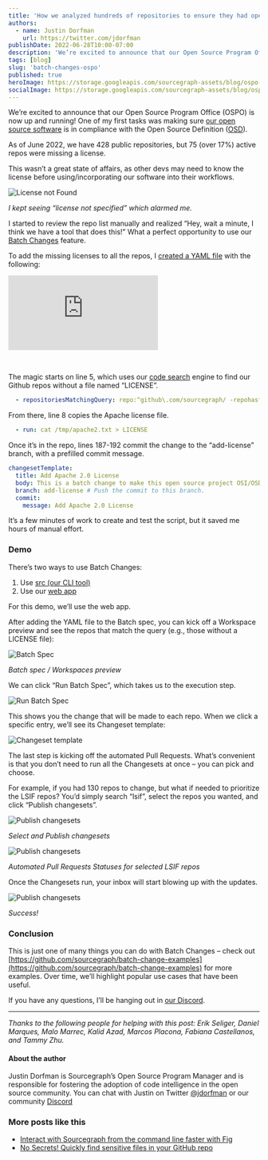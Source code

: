```yaml
---
title: 'How we analyzed hundreds of repositories to ensure they had open source licenses'
authors:
  - name: Justin Dorfman
    url: https://twitter.com/jdorfman
publishDate: 2022-06-28T10:00-07:00
description: 'We’re excited to announce that our Open Source Program Office (OSPO) is now up and running!. One of my first tasks was making sure our open source software is in compliance with the Open Source Definition (OSD).'
tags: [blog]
slug: 'batch-changes-ospo'
published: true
heroImage: https://storage.googleapis.com/sourcegraph-assets/blog/ospo-batch-changes-hero_social.png
socialImage: https://storage.googleapis.com/sourcegraph-assets/blog/ospo-batch-changes-hero_social.png
---
```


We’re excited to announce that our Open Source Program Office (OSPO) is now up and running! One of my first tasks was making sure [our open source software](https://sourcegraph.com/notebooks/Tm90ZWJvb2s6OTQ0) is in compliance with the Open Source Definition ([OSD](https://opensource.org/osd)).

As of June 2022, we have 428 public repositories, but 75 (over 17%) active repos were missing a license.

This wasn’t a great state of affairs, as other devs may need to know the license before using/incorporating our software into their workflows.

![License not Found](https://storage.googleapis.com/sourcegraph-assets/blog/ospo-batch-changes-image1a.jpg)

<p class="text-center">
    <i>I kept seeing “license not specified” which alarmed me.</i>
</p>

I started to review the repo list manually and realized “Hey, wait a minute, I think we have a tool that does this!” What a perfect opportunity to use our [Batch Changes](https://sourcegraph.com/batch-changes) feature.

To add the missing licenses to all the repos, I [created a YAML file](https://sourcegraph.com/notebooks/Tm90ZWJvb2s6MTIxOQ==) with the following:

<div className="container">
  <div style={{padding:'56.25% 0 0 0', position:'relative'}}>
    <iframe src="https://sourcegraph.com/embed/notebooks/Tm90ZWJvb2s6MTIxOQ==" style={{position:'absolute',top:0,left:0,width:'100%',height:'100%'}} frameBorder="0" webkitallowfullscreen="" mozallowfullscreen="" allowFullScreen=""></iframe>
  </div>
</div>

<p>&nbsp;</p>

The magic starts on line 5, which uses our [code search](https://sourcegraph.com/search) engine to find our Github repos without a file named “LICENSE”.

```yaml
  - repositoriesMatchingQuery: repo:^github\.com/sourcegraph/ -repohasfile:^LICENSE
```

From there, line 8 copies the Apache license file.

```yaml
  - run: cat /tmp/apache2.txt > LICENSE
```

Once it’s in the repo, lines 187-192 commit the change to the “add-license” branch, with a prefilled commit message.

```yaml
changesetTemplate:
  title: Add Apache 2.0 License
  body: This is a batch change to make this open source project OSI/OSD compliant.
  branch: add-license # Push the commit to this branch.
  commit:
    message: Add Apache 2.0 License
```

It’s a few minutes of work to create and test the script, but it saved me hours of manual effort.

### Demo

There’s two ways to use Batch Changes:

1. Use [src (our CLI tool)](https://sourcegraph.com/github.com/sourcegraph/src-cli)
2. Use our [web app](https://docs.sourcegraph.com/batch_changes/explanations/introduction_to_batch_changes)

For this demo, we’ll use the web app.

After adding the YAML file to the Batch spec, you can kick off a Workspace preview and see the repos that match the query (e.g., those without a LICENSE file):

![Batch Spec](https://storage.googleapis.com/sourcegraph-assets/blog/ospo-batch-changes-image2.gif)

<p class="text-center">
    <i>Batch spec / Workspaces preview</i>
</p>

We can click “Run Batch Spec”, which takes us to the execution step.

![Run Batch Spec](https://storage.googleapis.com/sourcegraph-assets/blog/ospo-batch-changes-image3.jpg)

This shows you the change that will be made to each repo. When we click a specific entry, we’ll see its Changeset template:

![Changeset template](https://storage.googleapis.com/sourcegraph-assets/blog/ospo-batch-changes-image4.jpg)

The last step is kicking off the automated Pull Requests. What’s convenient is that you don’t need to run all the Changesets at once – you can pick and choose.

For example, if you had 130 repos to change, but what if needed to prioritize the LSIF repos? You’d simply search “lsif”, select the repos you wanted, and click “Publish changesets”.

![Publish changesets](https://storage.googleapis.com/sourcegraph-assets/blog/ospo-batch-changes-image5.jpg)

<p class="text-center">
    <i>Select and Publish changesets</i>
</p>

![Publish changesets](https://storage.googleapis.com/sourcegraph-assets/blog/ospo-batch-changes-image6.jpg)

<p class="text-center">
    <i>Automated Pull Requests Statuses for selected LSIF repos</i>
</p>

Once the Changesets run, your inbox will start blowing up with the updates.

![Publish changesets](https://storage.googleapis.com/sourcegraph-assets/blog/ospo-batch-changes-image7.jpg)

<p class="text-center">
    <i>Success!</i>
</p>

### Conclusion

This is just one of many things you can do with Batch Changes – check out [https://github.com/sourcegraph/batch-change-examples](https://github.com/sourcegraph/batch-change-examples) for more examples. Over time, we’ll highlight popular use cases that have been useful.

If you have any questions, I’ll be hanging out in [our Discord](https://discord.gg/rDPqBejz93).

---

_Thanks to the following people for helping with this post: Erik Seliger, Daniel Marques, Malo Marrec, Kalid Azad, Marcos Placona, Fabiana Castellanos, and Tammy Zhu._

#### About the author

Justin Dorfman is Sourcegraph’s Open Source Program Manager and is responsible for
fostering the adoption of code intelligence in the open source community. You can chat with Justin on Twitter [@jdorfman](https://twitter.com/jdorfman) or our community [Discord](https://discord.com/invite/vqsBW8m5Y8)

### More posts like this

- [Interact with Sourcegraph from the command line faster with Fig](https://about.sourcegraph.com/blog/why-fig-autocomplete-is-awesome)
- [No Secrets! Quickly find sensitive files in your GitHub repo](https://about.sourcegraph.com/blog/no-more-secrets)

<iframe height="0" frameBorder="0">
    <img referrerpolicy="no-referrer-when-downgrade" src="https://static.scarf.sh/a.png?x-pxid=a18bf656-9e70-4ab1-b2a5-1440b6646e1f" />
</iframe>
